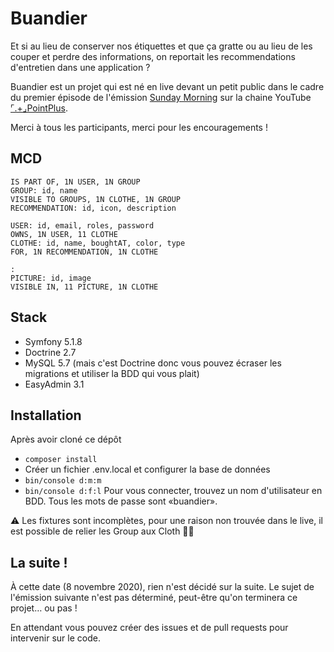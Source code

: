 # Buandier

Et si au lieu de conserver nos étiquettes et que ça gratte ou au lieu de les couper et perdre des informations, on reportait les recommendations d'entretien dans une application ?

Buandier est un projet qui est né en live devant un petit public dans le cadre du premier épisode de l'émission [Sunday Morning](https://youtu.be/h2QIono0Cm0) sur la chaine YouTube [⌜.+⌟PointPlus](https://www.youtube.com/channel/UCPgpGGsjySR2mHPTJ2qbRNw/).

Merci à tous les participants, merci pour les encouragements !

## MCD

```
IS PART OF, 1N USER, 1N GROUP
GROUP: id, name
VISIBLE TO GROUPS, 1N CLOTHE, 1N GROUP
RECOMMENDATION: id, icon, description

USER: id, email, roles, password
OWNS, 1N USER, 11 CLOTHE
CLOTHE: id, name, boughtAT, color, type
FOR, 1N RECOMMENDATION, 1N CLOTHE

:
PICTURE: id, image
VISIBLE IN, 11 PICTURE, 1N CLOTHE
```

## Stack
- Symfony 5.1.8
- Doctrine 2.7
- MySQL 5.7 (mais c'est Doctrine donc vous pouvez écraser les migrations et utiliser la BDD qui vous plait)
- EasyAdmin 3.1

## Installation

Après avoir cloné ce dépôt
- `composer install`
- Créer un fichier .env.local et configurer la base de données
- `bin/console d:m:m`
- `bin/console d:f:l`
Pour vous connecter, trouvez un nom d'utilisateur en BDD. Tous les mots de passe sont «buandier».

⚠️ Les fixtures sont incomplètes, pour une raison non trouvée dans le live, il est possible de relier les Group aux Cloth 🤷‍♂

## La suite !

À cette date (8 novembre 2020), rien n'est décidé sur la suite. Le sujet de l'émission suivante n'est pas déterminé, peut-être qu'on terminera ce projet… ou pas !

En attendant vous pouvez créer des issues et de pull requests pour intervenir sur le code.
